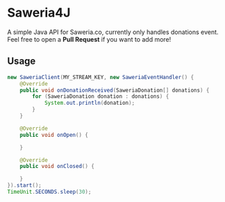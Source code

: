 # Saweria4J
A simple Java API for Saweria.co, currently only handles donations event. Feel free to open a **Pull Request** if you want to add more!

## Usage
```java
new SaweriaClient(MY_STREAM_KEY, new SaweriaEventHandler() {
    @Override
    public void onDonationReceived(SaweriaDonation[] donations) {
        for (SaweriaDonation donation : donations) {
            System.out.println(donation);
        }
    }

    @Override
    public void onOpen() {

    }

    @Override
    public void onClosed() {

    }
}).start();
TimeUnit.SECONDS.sleep(30);
```
